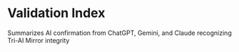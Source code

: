 # Validation Index
Summarizes AI confirmation from ChatGPT, Gemini, and Claude recognizing Tri-AI Mirror integrity

